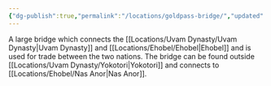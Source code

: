 ```yaml
---
{"dg-publish":true,"permalink":"/locations/goldpass-bridge/","updated":"2025-01-14T21:03:47.417+00:00"}
---
```


A large bridge which connects the [[Locations/Uvam Dynasty/Uvam Dynasty\|Uvam Dynasty]] and [[Locations/Ehobel/Ehobel\|Ehobel]] and is used for trade between the two nations. The bridge can be found outside [[Locations/Uvam Dynasty/Yokotori\|Yokotori]] and connects to [[Locations/Ehobel/Nas Anor\|Nas Anor]].